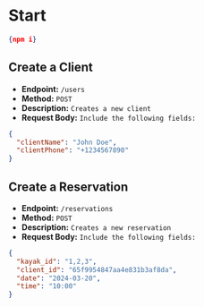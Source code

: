 # Start 
```json
{npm i}
```
## Create a Client

- **Endpoint:** `/users`
- **Method:** `POST`
- **Description:** `Creates a new client`
- **Request Body:** `Include the following fields:`

```json
{
  "clientName": "John Doe",
  "clientPhone": "+1234567890"
}
```

## Create a Reservation

- **Endpoint:** `/reservations`
- **Method:** `POST`
- **Description:** `Creates a new reservation`
- **Request Body:** `Include the following fields:`

```json
{
  "kayak_id": "1,2,3",
  "client_id": "65f9954847aa4e831b3af8da",
  "date": "2024-03-20",
  "time": "10:00"
}
```